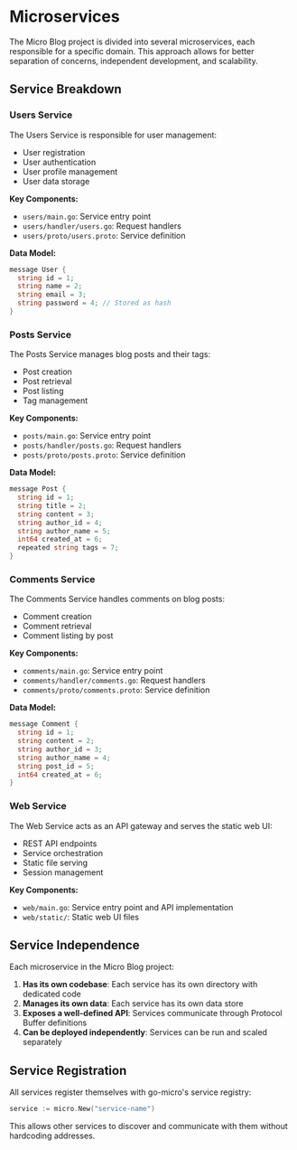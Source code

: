 # Microservices

The Micro Blog project is divided into several microservices, each responsible for a specific domain. This approach allows for better separation of concerns, independent development, and scalability.

## Service Breakdown

### Users Service

The Users Service is responsible for user management:

- User registration
- User authentication
- User profile management
- User data storage

**Key Components:**

- `users/main.go`: Service entry point
- `users/handler/users.go`: Request handlers
- `users/proto/users.proto`: Service definition

**Data Model:**
```go
message User {
  string id = 1;
  string name = 2;
  string email = 3;
  string password = 4; // Stored as hash
}
```

### Posts Service

The Posts Service manages blog posts and their tags:

- Post creation
- Post retrieval
- Post listing
- Tag management

**Key Components:**

- `posts/main.go`: Service entry point
- `posts/handler/posts.go`: Request handlers
- `posts/proto/posts.proto`: Service definition

**Data Model:**
```go
message Post {
  string id = 1;
  string title = 2;
  string content = 3;
  string author_id = 4;
  string author_name = 5;
  int64 created_at = 6;
  repeated string tags = 7;
}
```

### Comments Service

The Comments Service handles comments on blog posts:

- Comment creation
- Comment retrieval
- Comment listing by post

**Key Components:**

- `comments/main.go`: Service entry point
- `comments/handler/comments.go`: Request handlers
- `comments/proto/comments.proto`: Service definition

**Data Model:**
```go
message Comment {
  string id = 1;
  string content = 2;
  string author_id = 3;
  string author_name = 4;
  string post_id = 5;
  int64 created_at = 6;
}
```

### Web Service

The Web Service acts as an API gateway and serves the static web UI:

- REST API endpoints
- Service orchestration
- Static file serving
- Session management

**Key Components:**

- `web/main.go`: Service entry point and API implementation
- `web/static/`: Static web UI files

## Service Independence

Each microservice in the Micro Blog project:

1. **Has its own codebase**: Each service has its own directory with dedicated code
2. **Manages its own data**: Each service has its own data store
3. **Exposes a well-defined API**: Services communicate through Protocol Buffer definitions
4. **Can be deployed independently**: Services can be run and scaled separately

## Service Registration

All services register themselves with go-micro's service registry:

```go
service := micro.New("service-name")
```

This allows other services to discover and communicate with them without hardcoding addresses.